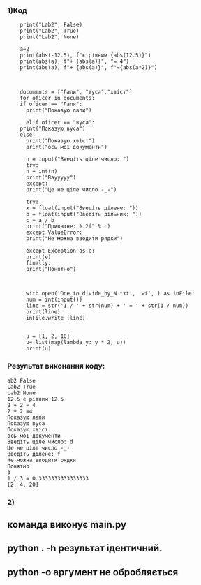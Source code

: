 ### 1)Код
        print("Lab2", False)
        print("Lab2", True)
        print("Lab2", None)

        a=2
        print(abs(-12.5), f"є рівним {abs(12.5)}")
        print(abs(a), f"+ {abs(a)}", "= 4")
        print(abs(a), f"+ {abs(a)}", f"={abs(a*2)}")



        documents = ["Лапи", "вуса","хвіст"]
        for oficer in documents:
        if oficer == "Лапи":
          print("Показую лапи")

          elif oficer == "вуса":
        print("Показую вуса")
        else:
          print("Показую хвіст")
          print("ось мої документи")

          n = input("Введіть ціле число: ")
          try:
          n = int(n)
          print("Ваууууу")
          except:
          print("Це не ціле число -_-")

          try:
          x = float(input("Введіть ділене: "))
          b = float(input("Введіть дільник: "))
          c = a / b
          print("Приватне: %.2f" % c)
          except ValueError:
          print("Не можна вводити рядки")

          except Exception as e:
          print(e)
          finally:
          print("Понятно")



          with open('One_to_divide_by_N.txt', 'wt', ) as inFile:
          num = int(input())
          line = str('1 / ' + str(num) + ' = ' + str(1 / num))
          print(line)
          inFile.write (line)


          u = [1, 2, 10]
          u= list(map(lambda y: y * 2, u))
          print(u)



### Результат виконання коду:
	ab2 False
	Lab2 True
	Lab2 None
	12.5 є рівним 12.5
	2 + 2 = 4
	2 + 2 =4
	Показую лапи
	Показую вуса
	Показую хвіст
	ось мої документи
	Введіть ціле число: d
	Це не ціле число -_-
	Введіть ділене: f
	Не можна вводити рядки
	Понятно
	3
	1 / 3 = 0.3333333333333333
	[2, 4, 20]



### 2)  

команда виконує __main__.py
---

python . -h  результат ідентичний.
---
python -o аргумент не обробляється
---
